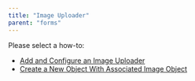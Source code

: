 ```yaml
---
title: "Image Uploader"
parent: "forms"
---
```

Please select a how-to:

*   [Add and Configure an Image Uploader](add-and-configure-an-image-uploader)
*   [Create a New Object With Associated Image Object](create-a-new-object-with-associated-image-object)

